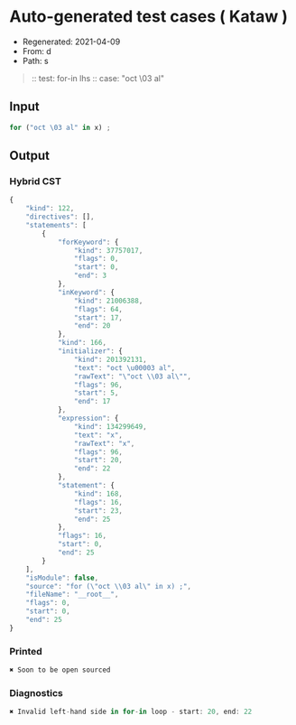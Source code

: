 # Auto-generated test cases ( Kataw )
- Regenerated: 2021-04-09
- From: d
- Path: s
> :: test: for-in lhs
> :: case: "oct \03 al"
## Input

`````js
for ("oct \03 al" in x) ;
`````

## Output

### Hybrid CST

```javascript
{
    "kind": 122,
    "directives": [],
    "statements": [
        {
            "forKeyword": {
                "kind": 37757017,
                "flags": 0,
                "start": 0,
                "end": 3
            },
            "inKeyword": {
                "kind": 21006388,
                "flags": 64,
                "start": 17,
                "end": 20
            },
            "kind": 166,
            "initializer": {
                "kind": 201392131,
                "text": "oct \u00003 al",
                "rawText": "\"oct \\03 al\"",
                "flags": 96,
                "start": 5,
                "end": 17
            },
            "expression": {
                "kind": 134299649,
                "text": "x",
                "rawText": "x",
                "flags": 96,
                "start": 20,
                "end": 22
            },
            "statement": {
                "kind": 168,
                "flags": 16,
                "start": 23,
                "end": 25
            },
            "flags": 16,
            "start": 0,
            "end": 25
        }
    ],
    "isModule": false,
    "source": "for (\"oct \\03 al\" in x) ;",
    "fileName": "__root__",
    "flags": 0,
    "start": 0,
    "end": 25
}
```

### Printed

```javascript
✖ Soon to be open sourced
```

### Diagnostics

```javascript
✖ Invalid left-hand side in for-in loop - start: 20, end: 22

```

